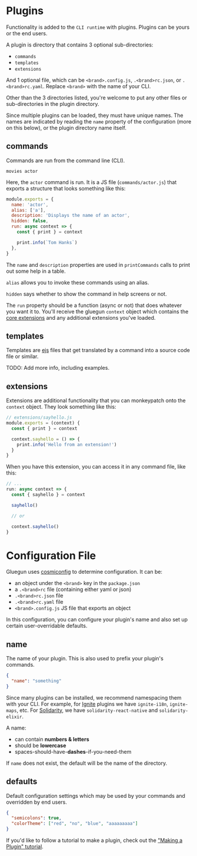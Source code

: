 # Plugins

Functionality is added to the `CLI runtime` with plugins. Plugins can be yours or the end users.

A plugin is directory that contains 3 optional sub-directories:

* `commands`
* `templates`
* `extensions`

And 1 optional file, which can be `<brand>.config.js`, `.<brand>rc.json`, or `.<brand>rc.yaml`. Replace `<brand>` with the name of your CLI.

Other than the 3 directories listed, you're welcome to put any other files or sub-directories in the plugin directory.

Since multiple plugins can be loaded, they must have unique names. The names are indicated by reading the `name` property of the configuration (more on this below), or the plugin directory name itself.

## commands

Commands are run from the command line (CLI).

```
movies actor
```

Here, the `actor` command is run. It is a JS file (`commands/actor.js`) that exports a structure that looks something like this:

```js
module.exports = {
  name: 'actor',
  alias: ['a'],
  description: 'Displays the name of an actor',
  hidden: false,
  run: async context => {
    const { print } = context

    print.info(`Tom Hanks`)
  },
}
```

The `name` and `description` properties are used in `printCommands` calls to print out some help in a table.

`alias` allows you to invoke these commands using an alias.

`hidden` says whether to show the command in help screens or not.

The `run` property should be a function (async or not) that does whatever you want it to. You'll receive the gluegun `context` object which contains the [core extensions](./context-api.md) and any additional extensions you've loaded.

## templates

Templates are [ejs](http://www.embeddedjs.com/) files that get translated by a command into a source code file or similar.

TODO: Add more info, including examples.

## extensions

Extensions are additional functionality that you can monkeypatch onto the `context` object. They look something like this:

```js
// extensions/sayhello.js
module.exports = (context) {
  const { print } = context

  context.sayhello = () => {
    print.info('Hello from an extension!')
  }
}
```

When you have this extension, you can access it in any command file, like this:

```js
// ...
run: async context => {
  const { sayhello } = context

  sayhello()

  // or

  context.sayhello()
}
```

# Configuration File

Gluegun uses [cosmiconfig](https://github.com/davidtheclark/cosmiconfig) to determine configuration. It can be: 

* an object under the `<brand>` key in the `package.json`
* a `.<brand>rc` file (containing either yaml or json)
* `.<brand>rc.json` file
* `.<brand>rc.yaml` file
* `<brand>.config.js` JS file that exports an object

In this configuration, you can configure your plugin's name and also set up certain user-overridable defaults.

## name

The name of your plugin. This is also used to prefix your plugin's commands.

```json
{
  "name": "something"
}
```

Since many plugins can be installed, we recommend namespacing them with your CLI. For example, for [Ignite](https://github.com/infinitered/ignite) plugins we have `ignite-i18n`, `ignite-maps`, etc. For [Solidarity](https://github.com/infinitered/solidarity), we have `solidarity-react-native` and `solidarity-elixir`.

A name:

* can contain **numbers & letters**
* should be **lowercase**
* spaces-should-have-**dashes**-if-you-need-them

If `name` does not exist, the default will be the name of the directory.

## defaults

Default configuration settings which may be used by your commands and overridden by end users.

```json
{
  "semicolons": true,
  "colorTheme": ["red", "no", "blue", "aaaaaaaaa"]
}
```

If you'd like to follow a tutorial to make a plugin, check out the ["Making a Plugin" tutorial](./tutorial-making-a-plugin.md).
